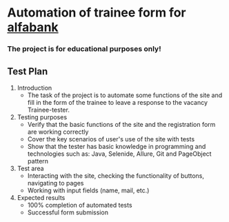 # Automation of trainee form for [alfabank](https://alfabank.ru)

### The project is for educational purposes only!



## Test Plan
1. Introduction
    - The task of the project is to automate some functions of the site and fill in the form of the trainee to leave a response to the vacancy Trainee-tester.
2. Testing purposes
    - Verify that the basic functions of the site and the registration form are working correctly
    - Cover the key scenarios of user's use of the site with tests
    - Show that the tester has basic knowledge in programming and technologies such as: Java, Selenide, Allure, Git and PageObject pattern
3. Test area
   - Interacting with the site, checking the functionality of buttons, navigating to pages
   - Working with input fields (name, mail, etc.)
4. Expected results
   - 100% completion of automated tests
   - Successful form submission





